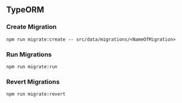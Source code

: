 

## TypeORM


### Create Migration
```
npm run migrate:create -- src/data/migrations/<NameOfMigration>
```

### Run Migrations
```
npm run migrate:run
```

### Revert Migrations
```
npm run migrate:revert
```